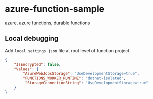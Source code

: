 # azure-function-sample
azure, azure functions, durable functions


## Local debugging
Add `local.settings.json` file at root level of function project.

```Json
{
    "IsEncrypted": false,
    "Values": {
        "AzureWebJobsStorage": "UseDevelopmentStorage=true",
        "FUNCTIONS_WORKER_RUNTIME": "dotnet-isolated",
         "StorageConnectionString": "UseDevelopmentStorage=true"
    }
}
```